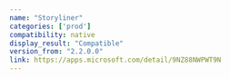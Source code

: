 ```yaml
---
name: "Storyliner"
categories: ['prod']
compatibility: native
display_result: "Compatible"
version_from: "2.2.0.0"
link: https://apps.microsoft.com/detail/9NZ88NWPWT9N
---
```

